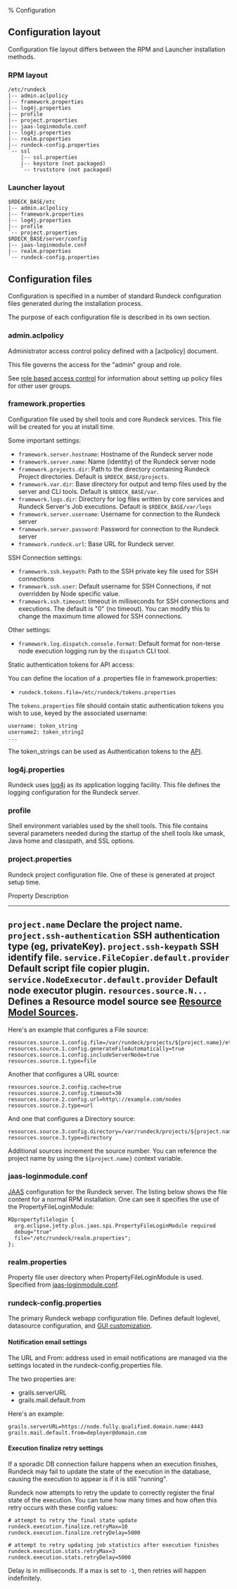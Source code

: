 % Configuration


## Configuration layout

Configuration file layout differs between the RPM and Launcher
installation methods. 

### RPM layout

    /etc/rundeck
    |-- admin.aclpolicy
    |-- framework.properties
    |-- log4j.properties
    |-- profile
    |-- project.properties
    |-- jaas-loginmodule.conf
    |-- log4j.properties
    |-- realm.properties
    |-- rundeck-config.properties
    `-- ssl
        |-- ssl.properties
        |-- keystore (not packaged)
        `-- truststore (not packaged)

### Launcher layout

    $RDECK_BASE/etc
    |-- admin.aclpolicy
    |-- framework.properties
    |-- log4j.properties
    |-- profile
    `-- project.properties
    $RDECK_BASE/server/config
    |-- jaas-loginmodule.conf
    |-- realm.properties
    `-- rundeck-config.properties

## Configuration files
Configuration is specified in a number of standard Rundeck
configuration files generated during the installation process.

The purpose of each configuration file is described in its own section.

### admin.aclpolicy

Administrator access control policy defined with a [aclpolicy]
document.

This file governs the access for the "admin" group and role. 

See [role based access control](access-control-policy.html) for information about setting up policy files for other user groups.

### framework.properties

Configuration file used by shell tools and core Rundeck services. This file will be created for you at install time.

Some important settings:

* `framework.server.hostname`: Hostname of the Rundeck server node
* `framework.server.name`: Name (identity) of the Rundeck server node
* `framework.projects.dir`: Path to the directory containing Rundeck Project directories.  Default is `$RDECK_BASE/projects`.
* `framework.var.dir`: Base directory for output and temp files used by the server and CLI tools. Default is `$RDECK_BASE/var`.
* `framework.logs.dir`: Directory for log files written by core services and Rundeck Server's Job executions. Default is `$RDECK_BASE/var/logs`
* `framework.server.username`: Username for connection to the Rundeck server
* `framework.server.password`: Password for connection to the Rundeck server
* `framework.rundeck.url`: Base URL for Rundeck server.


SSH Connection settings:

* `framework.ssh.keypath`: Path to the SSH private key file used for SSH connections
* `framework.ssh.user`: Default username for SSH Connections, if not overridden by Node specific value.
* `framework.ssh.timeout`: timeout in milliseconds for SSH connections and executions. The default is "0" (no timeout).  You can modify this to change the maximum time allowed for SSH connections.

Other settings:

* `framework.log.dispatch.console.format`: Default format for non-terse node execution logging run by the `dispatch` CLI tool.

Static authentication tokens for API access:

You can define the location of a .properties file in framework.properties:

* `rundeck.tokens.file=/etc/rundeck/tokens.properties`

The `tokens.properties` file should contain static authentication tokens you wish to use, keyed by the associated username:

    username: token_string
    username2: token_string2
    ...

The token_strings can be used as Authentication tokens to the [API](../api/index.html#token-authentication).

### log4j.properties

Rundeck uses [log4j] as its application logging facility. This file
defines the logging configuration for the Rundeck server. 

[log4j]: http://logging.apache.org/log4j/

### profile

Shell environment variables used by the shell tools. This file
contains several parameters needed during the startup of the shell
tools like umask, Java home and classpath, and SSL options.

### project.properties

Rundeck project configuration file. One of these is
generated at project setup time. 

Property                                  Description
----------                                -------------
`project.name`                            Declare the project name.
`project.ssh-authentication`              SSH authentication type (eg, privateKey).
`project.ssh-keypath`                     SSH identify file.
`service.FileCopier.default.provider`     Default script file copier plugin.
`service.NodeExecutor.default.provider`   Default node executor plugin.
`resources.source.N...`                   Defines a Resource model source see [Resource Model Sources].
----------------------------------

Here's an example that configures a File source:

~~~~~~~~~~
resources.source.1.config.file=/var/rundeck/projects/${project.name}/etc/resources.xml
resources.source.1.config.generateFileAutomatically=true
resources.source.1.config.includeServerNode=true
resources.source.1.type=file
~~~~~~~~~~~

Another that configures a URL source:

~~~~~~~~
resources.source.2.config.cache=true
resources.source.2.config.timeout=30
resources.source.2.config.url=http\://example.com/nodes
resources.source.2.type=url
~~~~~~~~~

And one that configures a Directory source:

~~~~~~~~~~
resources.source.3.config.directory=/var/rundeck/projects/${project.name}/site_nodes
resources.source.3.type=directory
~~~~~~~~~~~~

Additional sources increment the source number. You can reference the project name by using the `${project.name}` context variable.

### jaas-loginmodule.conf

[JAAS] configuration for the Rundeck server. The listing below
shows the file content for a normal RPM installation. One can see it
specifies the use of the PropertyFileLoginModule:

    RDpropertyfilelogin {
      org.eclipse.jetty.plus.jaas.spi.PropertyFileLoginModule required
      debug="true"
      file="/etc/rundeck/realm.properties";
    };

[JAAS]: http://docs.codehaus.org/display/JETTY/JAAS

### realm.properties

Property file user directory when PropertyFileLoginModule is
used. Specified from [jaas-loginmodule.conf](#jaas-loginmodule.conf).

### rundeck-config.properties

The primary Rundeck webapp configuration file. Defines default
loglevel, datasource configuration, and
[GUI customization](gui-customization.html).

#### Notification email settings

The URL and From: address used in email notifications are managed via the settings located in the rundeck-config.properties file.

The two properties are:

* grails.serverURL
* grails.mail.default.from

Here's an example:

    grails.serverURL=https://node.fully.qualified.domain.name:4443
    grails.mail.default.from=deployer@domain.com

#### Execution finalize retry settings

If a sporadic DB connection failure happens when an execution finishes, Rundeck may fail to update the state of the execution in the database, causing the execution to appear is if it is still "running". 

Rundeck now attempts to retry the update to correctly register the final state of the execution.  You can tune how many times and how often this retry occurs with these config values:

    # attempt to retry the final state update
    rundeck.execution.finalize.retryMax=10
    rundeck.execution.finalize.retryDelay=5000

    # attempt to retry updating job statistics after execution finishes
    rundeck.execution.stats.retryMax=3
    rundeck.execution.stats.retryDelay=5000

Delay is in milliseconds. If a max is set to `-1`, then retries will happen indefinitely.


[Resource Model Sources]: ../administration/managing-node-sources.html
